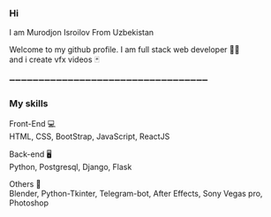 ### Hi <img scr="[https://media.girphy.com/media/hvRJCLFzcasrR4ia7z/girpgy.gif](https://i.pinimg.com/originals/b9/37/12/b9371273ae94a946e92074d1b9696680.gif" width = "27px" >
I am Murodjon Isroilov From Uzbekistan


Welcome to my github profile.
I am full stack web developer 🧑‍💻 <br>
and i create vfx videos 🃏


➖➖➖➖➖➖➖➖➖➖➖➖➖➖➖➖➖➖➖➖➖➖➖➖➖➖➖➖➖➖➖➖➖➖<br>
### My skills

Front-End 💻 <br>
HTML, CSS, BootStrap, JavaScript, ReactJS


Back-end 🖥️ <br>
Python, Postgresql, Django, Flask


Others 🤟 <br>
Blender, Python-Tkinter, Telegram-bot, After Effects, Sony Vegas pro, Photoshop



